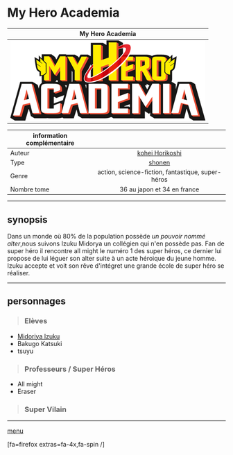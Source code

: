 # My Hero Academia
|My Hero Academia|
|----------------|
|![logo](https://github.com/laurorus/sitewebcour/blob/main/My_Hero_Academia_logo_fr.png "image1")|


|information complémentaire|                                                  |
|--------------------------|:------------------------------------------------:|
|Auteur                    |[kohei Horikoshi](https://www.google.com/search?client=firefox-b-d&sa=X&hl=fr&sxsrf=ALiCzsYMDkSK0VSWSFxlE9bweWOilDTorg:1666085720943&q=K%C5%8Dhei+Horikoshi&stick=H4sIAAAAAAAAAOPgE-LWz9U3MDRKTk43NFPiAnGyc-KNC3O15LOTrfST8vOz9XMyS1KLEosq44tTizJTi60SS0sy8osWsQp4H-3NSM1U8MgvyszOL87I3MHKuIudiYMBABbu5W9XAAAA&ved=2ahUKEwjrnb_8vOn6AhUS4oUKHY6SDzcQmxMoAXoECGkQAw&biw=1536&bih=739&dpr=1.25)                                   |
|Type                      |[shonen](https://fr.wikipedia.org/wiki/Sh%C5%8Dnen)                                            |
|Genre                     |action, science-fiction, fantastique, super-héros |
|Nombre tome               |36 au japon et 34 en france                       |


___

## synopsis
Dans un monde où 80% de la population possède *un pouvoir nommé alter*,nous suivons Izuku Midorya un collégien qui n'en possède pas. Fan de super héro il rencontre all might le numéro 1 des super héros, ce dernier lui propose de lui léguer son alter suite à un acte héroique du jeune homme. Izuku accepte et voit son rêve d'intégret une grande école de super héro se réaliser.
___

## personnages
>### Elèves
* [Midoriya Izuku](https://github.com/laurorus/sitewebcour/blob/main/IzukuMidoriya.md)
* Bakugo Katsuki
* tsuyu 
>### Professeurs / Super Héros
* All might
* Eraser
>### Super Vilain
___
[menu](https://github.com/laurorus/sitewebcour/blob/main/README.md)

[fa=firefox extras=fa-4x,fa-spin /]



